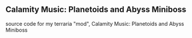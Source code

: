 ## Calamity Music: Planetoids and Abyss Miniboss
source code for my terraria "mod", Calamity Music: Planetoids and Abyss Miniboss
